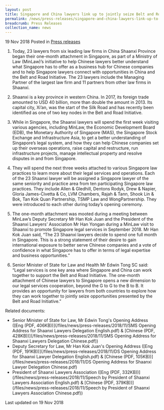 ```yaml
---
layout: post
title: Singapore and China lawyers link up to jointly seize Belt and Road opportunities
permalink: /news/press-releases/singapore-and-china-lawyers-link-up-to-jointly-seize-belt-and-road-opportunities
breadcrumb: Press Releases
collection_name: news
---
```


19 Nov 2018 Posted in [Press releases](/news/press-releases)

1. Today, 23 lawyers from six leading law firms in China Shaanxi Province began their one-month attachment in Singapore, as part of a Ministry of Law (MinLaw)’s initiative to help Chinese lawyers better understand what Singapore has to offer as a business hub for Chinese companies and to help Singapore lawyers connect with opportunities in China and the Belt and Road Initiative. The 23 lawyers include the Managing Partner of the largest law firm and 11 partners from other law firms in Shaanxi.    

 

2. Shaanxi is a key province in western China. In 2017, its foreign trade amounted to USD 40 billion, more than double the amount in 2013. Its capital city, Xi’an, was the start of the Silk Road and has recently been identified as one of two key nodes in the Belt and Road Initiative.

 

3. While in Singapore, the Shaanxi lawyers will spend the first week visiting various agencies, including MinLaw, the Economic Development Board (EDB), the Monetary Authority of Singapore (MAS), the Singapore Stock Exchange and Infrastructure Asia, to get a better understanding of Singapore’s legal system, and how they can help Chinese companies set up their overseas operations, raise capital and restructure, run infrastructure projects, manage intellectual property and resolve disputes in and from Singapore.

 

4. They will spend the next three weeks attached to various Singapore law practices to learn more about their legal services and operations. Each of the 23 Shaanxi lawyer will be assigned a Singapore lawyer of the same seniority and practice area from ten participating Singapore law practices. They include Allen & Gledhill, Dentons Rodyk, Drew & Napier, Gloria James-Civetta & Co, LVM Chambers, Rajah & Tann, Shook Lin & Bok, Tan Kok Quan Partnership, TSMP Law and WongPartnership. They were introduced to each other during today’s opening ceremony.

 

5. The one-month attachment was mooted during a meeting between MinLaw’s Deputy Secretary Mr Han Kok Juan and the President of the Shaanxi Lawyers’ Association Mr Han Yongan during a MinLaw visit to Shaanxi to promote Singapore legal services in September 2018. Mr Han Kok Juan said, “The 23 Shaanxi lawyers decide to spend one full month in Singapore. This is a strong statement of their desire to gain international exposure to better serve Chinese companies and a vote of confidence in what Singapore has to offer in terms of legal expertise and business opportunities.”

 

6. Senior Minister of State for Law and Health Mr Edwin Tong SC said: “Legal services is one key area where Singapore and China can work together to support the Belt and Road Initiative. The one-month attachment of Chinese lawyers to Singapore opens a new dimension to our legal services cooperation, beyond the G to G to the B to B. It provides an opportunity for lawyers from both countries to explore how they can work together to jointly seize opportunities presented by the Belt and Road Initiative.” 

 

Related documents:
* Senior Minister of State for Law, Mr Edwin Tong's Opening Address ([Eng (PDF, 406KB))](/files/news/press-releases/2018/11/SMS Opening Address for Shaanxi Lawyers Delegation English.pdf) & [Chinese (PDF, 428KB))](/files/news/press-releases/2018/11/SMS Opening Address for Shaanxi Lawyers Delegation Chinese.pdf))
* Deputy Secretary for Law, Mr Han Kok Juan's Opening Address ([Eng (PDF, 191KB))](/files/news/press-releases/2018/11/DS Opening Address for Shaanxi Lawyer Delegation English.pdf) & [Chinese (PDF, 105KB))](/files/news/press-releases/2018/11/DS Opening Address for Shaanxi Lawyer Delegation Chinese.pdf)
* President of Shaanxi Lawyers Association ([Eng (PDF, 332KB))](/files/news/press-releases/2018/11/Speech by President of Shaanxi Lawyers Association English.pdf) & [Chinese (PDF, 379KB))](/files/news/press-releases/2018/11/Speech by President of Shaanxi Lawyers Association Chinese.pdf))


<p class="right-side-updated">Last updated on 19 Nov 2018
</p>
